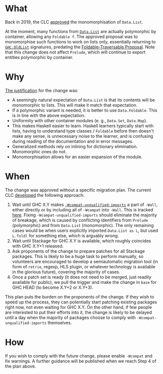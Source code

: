 # What

Back in 2019, the CLC [approved](https://gitlab.haskell.org/ghc/ghc/-/issues/20025#note_363426) the monomorphisation of `Data.List`.

At the moment, many functions from [`Data.List`](https://hackage.haskell.org/package/base-4.16.1.0/docs/Data-List.html) are actually polymorphic by container, allowing any `Foldable f`. The approved proposal was to monomorphise such functions to work on lists only, essentially returning to [`GHC.OldList`](https://hackage.haskell.org/package/base-4.16.1.0/docs/GHC-OldList.html) signatures, predating the [Foldable-Traversable Proposal](https://wiki.haskell.org/Foldable_Traversable_In_Prelude). Note that this change does not affect `Prelude`, which will continue to export entities polymorphic by container.

# Why

[The justification](https://gitlab.haskell.org/ghc/ghc/-/issues/20025#note_365364) for the change was:

* A seemingly natural expectation of `Data.List` is that its contents will be monomorphic to lists. This will make it match that expectation.
* If a polymorphic variant is needed, it is better to use `Data.Foldable`. This is in line with the above expectation.
* Uniformity with other container modules (e. g., `Data.Set`, `Data.Map`).
* This makes Haskell easier to learn. Haskell learners typically start with lists, having to understand type classes / `Foldable` before then doesn't make any sense, is unnecessary noise to the learner, and is confusing during reading of the documentation and in error messages.
* Generalized methods rely on inlining for dictionary elimination. Monomorphic ones do not.
* Monomorphisation allows for an easier expansion of the module.

# When

The change was approved without a specific migration plan. The current CLC [developed](https://github.com/haskell/core-libraries-committee/issues/22#issuecomment-1167711639) the following approach:

1. Wait until GHC X.Y makes [`-Wcompat-unqualified-imports`](http://downloads.haskell.org/ghc/9.2.2/docs/html/users_guide/using-warnings.html?highlight=wcompat#ghc-flag--Wcompat-unqualified-imports) a part of `-Wall`, either directly or by including all of `-Wcompat` into `-Wall`. This is tracked [here](https://gitlab.haskell.org/ghc/ghc/-/issues/21791).
  Fixing `-Wcompat-unqualified-imports` should eliminate the majority of breakage, which is caused by conflicting identifiers from `Prelude` (polymorphic) and from `Data.List` (monomorphic). The only remaining cases would be when users explicitly imported `Data.List as L`, but used `L.foldl` for something else, which is arguably wrong.
2. Wait until Stackage for GHC X.Y is available, which roughly coincides with GHC X.Y+1 released.
3. Ask proponents of the change to prepare patches for all Stackage packages. This is likely to be a huge task to perform manually, so volunteers are encouraged to develop a semiautomatic migration tool (in form of `retrie`, regexp, HLS plugin, or whatever technology is available in the glorious future), covering the majority of cases.
4. Once a patch set is ready (it does not need to be merged, just readily available for public), we pull the trigger and make the change in `base` for GHC HEAD (to become X.Y+2 or X.Y+3).

This plan puts the burden on the proponents of the change. If they wish to speed up the process, they can potentially start patching existing packages right now, not even waiting for GHC X.Y. On the other hand, if few people are interested to put their efforts into it, the change is likely to be delayed until a day when the majority of packages choose to comply with `-Wcompat-unqualified-imports` themselves.

# How

If you wish to comply with the future change, please enable `-Wcompat` and fix warnings. A further guidance will be published when we reach Step 4 of the plan above.
